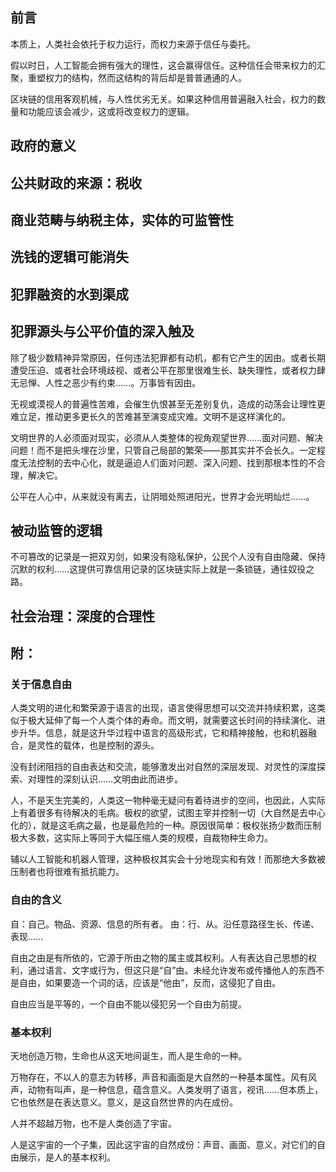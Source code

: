 ## 前言

本质上，人类社会依托于权力运行，而权力来源于信任与委托。

假以时日，人工智能会拥有强大的理性，这会赢得信任。这种信任会带来权力的汇聚，重塑权力的结构，然而这结构的背后却是普普通通的人。

区块链的信用客观机械，与人性优劣无关。如果这种信用普遍融入社会，权力的数量和功能应该会减少，这或将改变权力的逻辑。



## 政府的意义



## 公共财政的来源：税收



## 商业范畴与纳税主体，实体的可监管性



## 洗钱的逻辑可能消失



## 犯罪融资的水到渠成



## 犯罪源头与公平价值的深入触及

除了极少数精神异常原因，任何违法犯罪都有动机，都有它产生的因由。或者长期遭受压迫、或者社会环境歧视、或者公平在那里很难生长、缺失理性，或者权力肆无忌惮、人性之恶少有约束……。万事皆有因由。

无视或漠视人的普遍性苦难，会催生仇恨甚至无差别复仇，造成的动荡会让理性更难立足，推动更多更长久的苦难甚至演变成灾难。文明不是这样演化的。

文明世界的人必须面对现实，必须从人类整体的视角观望世界……面对问题、解决问题！而不是把头埋在沙里，只管自己局部的繁荣——那其实并不会长久。一定程度无法控制的去中心化，就是逼迫人们面对问题、深入问题、找到那根本性的不合理，解决它。

公平在人心中，从来就没有离去，让阴暗处照进阳光，世界才会光明灿烂……。



## 被动监管的逻辑

不可篡改的记录是一把双刃剑，如果没有隐私保护，公民个人没有自由隐藏、保持沉默的权利……这提供可靠信用记录的区块链实际上就是一条锁链，通往奴役之路。



## 社会治理：深度的合理性



## 附：

### 关于信息自由

人类文明的进化和繁荣源于语言的出现，语言使得思想可以交流并持续积累，这类似于极大延伸了每一个人类个体的寿命。而文明，就需要这长时间的持续演化、进步升华。信息，就是这升华过程中语言的高级形式，它和精神接触，也和机器融合，是灵性的载体，也是控制的源头。

没有封闭阻挡的自由表达和交流，能够激发出对自然的深层发现、对灵性的深度探索、对理性的深刻认识……文明由此而进步。

人，不是天生完美的，人类这一物种毫无疑问有着待进步的空间，也因此，人实际上有着很多有待解决的毛病。极权的欲望，试图主宰并控制一切（大自然是去中心化的），就是这毛病之最，也是最危险的一种。原因很简单：极权张扬少数而压制极大多数，这实际上等同于大幅压缩人类的规模，自裁物种生命力。

辅以人工智能和机器人管理，这种极权其实会十分地现实和有效！而那绝大多数被压制者也将很难有抵抗能力。


### 自由的含义

自：自己。物品、资源、信息的所有者。
由：行、从。沿任意路径生长、传递、表现……

自由之由是有所依的，它源于所由之物的属主或其权利。人有表达自己思想的权利，通过语言、文字或行为，但这只是“自”由。未经允许发布或传播他人的东西不是自由，如果要造一个词的话，应该是“他由”，反而，这侵犯了自由。

自由应当是平等的，一个自由不能以侵犯另一个自由为前提。


### 基本权利

天地创造万物，生命也从这天地间诞生，而人是生命的一种。

万物存在，不以人的意志为转移，声音和画面是大自然的一种基本属性。风有风声，动物有叫声，是一种信息，蕴含意义。人类发明了语言，视讯……但本质上，它也依然是在表达意义。意义，是这自然世界的内在成份。

人并不超越万物，也不是人类创造了宇宙。

人是这宇宙的一个子集，因此这宇宙的自然成份：声音、画面、意义，对它们的自由展示，是人的基本权利。
